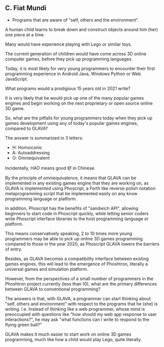 ## C. Fiat Mundi

- Programs that are aware of "self, others and the environment".

A human child learns to break down and construct objects around him (her) one piece at a time.

Many would have experience playing with Lego or similar toys.

The current generation of children would have come across 3D online computer games, before they pick up programming languages.

Today, it is most likely for very young programmers to encounter their first programming experience in Android Java, Windows Python or Web JavaScript.

What programs would a prodigious 15 years old in 2021 write?

It is very likely that he would pick up one of the many popular games engines and begin working on the next proprietary or open source online 3D game.

So, what are the pitfalls for young programmers today when they pick up games development using any of today's popular games engines, compared to GLAVA?

The answer is summarized in 3 letters:

- H: Homoiconic
- A: Autoaddressing
- O: Omniequivalent

Incidentally, HAO means good 好 in Chinese.

By the principle of omniequivalence, it means that GLAVA can be implemented in any existing games engine that they are working on, as GLAVA is implemented using Phoscript, a Forth like reverse polish notation metaprogramming script that be implemented easily on any know programming language or platform.

In addition, Phoscript has the benefits of "sandwich API", allowing beginners to start code in Phoscript quickly, while letting senior coders write Phoscript interface libraries to the host programming language or platform. 

This means conservatively speaking, 2 to 10 times more young programmers may be able to pick up online 3D games programming compared to those in the year 2020, as Phoscript GLAVA lowers the barriers of entry.

Besides, as GLAVA becomes a compatibility interface between existing games engines, this will lead to the emergence of Phoshtron, literally a universal games and simulation platform.

However, from the perspectives of a small number of programmers in the Phoshtron project currently (less than 10), what are the primary differences between GLAVA to conventional programming?

The answers is that, with GLAVA, a programmer can start thinking about "self, others and environment" with respect to the programs that he (she) is writing. i.e. Instead of thinking like a web programmer, whose mind is preoccupied with questions like "how should my web app response to user interactions?", he may ask "what functions can I write to respond to the flying green ball?"

GLAVA makes it much easier to start work on online 3D games programming, much like how a child would play Lego, quite literally. 










